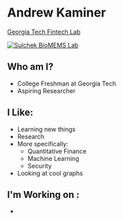 # Andrew Kaminer

[Georgia Tech Fintech Lab](https://github.com/gtfintechlab)

<a href="https://www.sulchek2.gatech.edu/"><img alt="Sulchek BioMEMS Lab" src="https://user-images.githubusercontent.com/94922098/217366614-fa059589-98f6-4b36-b181-cf998638f8a9.png"></img></a>

## Who am I?
- College Freshman at Georgia Tech
- Aspiring Researcher

## I Like: 
- Learning new things
- Research
- More specifically:
   - Quantitative Finance
   - Machine Learning
   - Security 
- Looking at cool graphs

## I'm Working on :
- 
